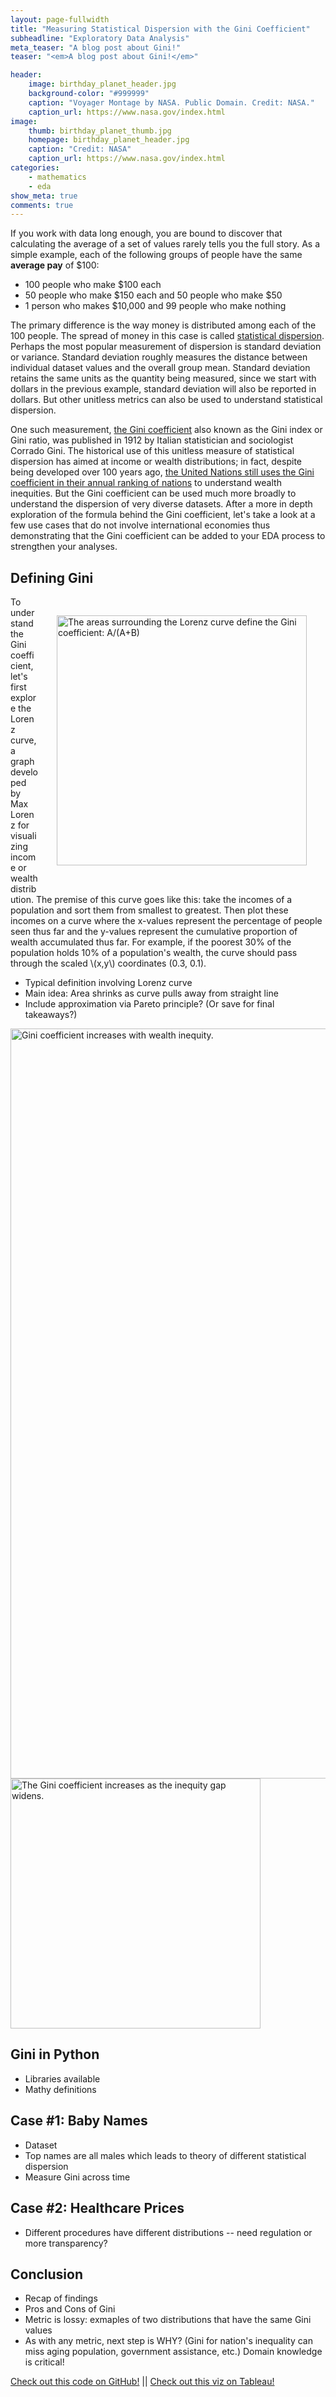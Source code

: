```yaml
---
layout: page-fullwidth
title: "Measuring Statistical Dispersion with the Gini Coefficient"
subheadline: "Exploratory Data Analysis"
meta_teaser: "A blog post about Gini!"
teaser: "<em>A blog post about Gini!</em>"

header:
    image: birthday_planet_header.jpg
    background-color: "#999999"
    caption: "Voyager Montage by NASA. Public Domain. Credit: NASA."
    caption_url: https://www.nasa.gov/index.html
image:
    thumb: birthday_planet_thumb.jpg
    homepage: birthday_planet_header.jpg
    caption: "Credit: NASA"
    caption_url: https://www.nasa.gov/index.html
categories:
    - mathematics
    - eda
show_meta: true
comments: true
---
```

<!--more-->

<!--
Content for "abstract" including
- What is statistical dispersion?
- Metric developed by Gini
- UN uses it for ranking countries: wealth vs. income inequality
- I suggest expanding its use to be part of your EDA (measures overall statistical dispersion, yo!)
-->

If you work with data long enough, you are bound to discover that calculating the average of a set of values rarely tells you the full story.  As a simple example, each of the following groups of people have the same **average pay** of $100:
- 100 people who make $100 each
- 50 people who make $150 each and 50 people who make $50
- 1 person who makes $10,000 and 99 people who make nothing

The primary difference is the way money is distributed among each of the 100 people.  The spread of money in this case is called [statistical dispersion][1].  Perhaps the most popular measurement of dispersion is standard deviation or variance.  Standard deviation roughly measures the distance between individual dataset values and the overall group mean. Standard deviation retains the same units as the quantity being measured, since we start with dollars in the previous example, standard deviation will also be reported in dollars.  But other unitless metrics can also be used to understand statistical dispersion.  

One such measurement, [the Gini coefficient][2] also known as the Gini index or Gini ratio, was published in 1912 by Italian statistician and sociologist Corrado Gini.  The historical use of this unitless measure of statistical dispersion has aimed at income or wealth distributions; in fact, despite being developed over 100 years ago, [the United Nations still uses the Gini coefficient in their annual ranking of nations][3] to understand wealth inequities. But the Gini coefficient can be used much more broadly to understand the dispersion of very diverse datasets.  After a more in depth exploration of the formula behind the Gini coefficient, let's take a look at a few use cases that do not involve international economies thus demonstrating that the Gini coefficient can be added to your EDA process to strengthen your analyses.



## Defining Gini

<img style="float: right; padding: 30px;"  src="{{ site.urlimg }}gini_explanation.png" alt="The areas surrounding the Lorenz curve define the Gini coefficient: A/(A+B)" width = "400">

To understand the Gini coefficient, let's first explore the Lorenz curve, a graph developed by Max Lorenz for visualizing income or wealth distribution.  The premise of this curve goes like this: take the incomes of a population and sort them from smallest to greatest.  Then plot these incomes on a curve where the x-values represent the percentage of people seen thus far and the y-values represent the cumulative proportion of wealth accumulated thus far.  For example, if the poorest 30% of the population holds 10% of a population's wealth, the curve should pass through the scaled \\(x,y\\) coordinates (0.3, 0.1).


- Typical definition involving Lorenz curve
- Main idea: Area shrinks as curve pulls away from straight line
- Include approximation via Pareto principle?  (Or save for final takeaways?)

<img src="{{ site.urlimg }}gini_compare.png" alt="Gini coefficient increases with wealth inequity." width = "1200">


<img src="{{ site.urlimg }}gini_animation.gif" alt="The Gini coefficient increases as the inequity gap widens." width = "400">



## Gini in Python

- Libraries available
- Mathy definitions


## Case \#1: Baby Names

- Dataset
- Top names are all males which leads to theory of different statistical dispersion
- Measure Gini across time

## Case \#2: Healthcare Prices

- Different procedures have different distributions -- need regulation or more transparency?

## Conclusion

- Recap of findings
- Pros and Cons of Gini
- Metric is lossy: exmaples of two distributions that have the same Gini values
- As with any metric, next step is WHY?  (Gini for nation's inequality can miss aging population, government assistance, etc.) 
Domain knowledge is critical!

[Check out this code on GitHub!](https://github.com/kimfetti/Blog/blob/master/planetary_birthday_problem.ipynb)  ||  [Check out this viz on Tableau!](https://public.tableau.com/profile/kimberly.fessel#!/vizhome/PlanetaryBirthdayProblem/Planets-50)

 [1]: https://en.wikipedia.org/wiki/Statistical_dispersion
 [2]: https://en.wikipedia.org/wiki/Gini_coefficient
 [3]: https://www.bbc.com/news/blogs-magazine-monitor-31847943